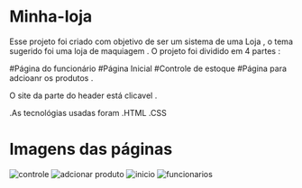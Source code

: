 # Minha-loja
Esse projeto  foi criado com objetivo de ser um sistema de uma Loja , o tema sugerido foi uma loja de maquiagem .
O projeto foi dividido em 4 partes :

#Página do funcionário 
#Página Inicial 
#Controle de estoque 
#Página para adcioanr os produtos . 

O site da parte do header está clicavel .

.As tecnológias usadas foram 
.HTML
.CSS

# Imagens das páginas 

![controle](https://user-images.githubusercontent.com/86736303/162869984-ca75772d-d716-4d29-9742-68b397f458bb.png)
![adcionar produto](https://user-images.githubusercontent.com/86736303/162869986-eaabccf8-1e68-4462-a2aa-3095db2b020c.png)
![inicio](https://user-images.githubusercontent.com/86736303/162869988-9fc8eb9e-8a0d-4acf-b90c-b696d3eeeee1.png)
![funcionarios](https://user-images.githubusercontent.com/86736303/162869989-8f5cc33e-6951-458b-b0fd-48adee989839.png)
